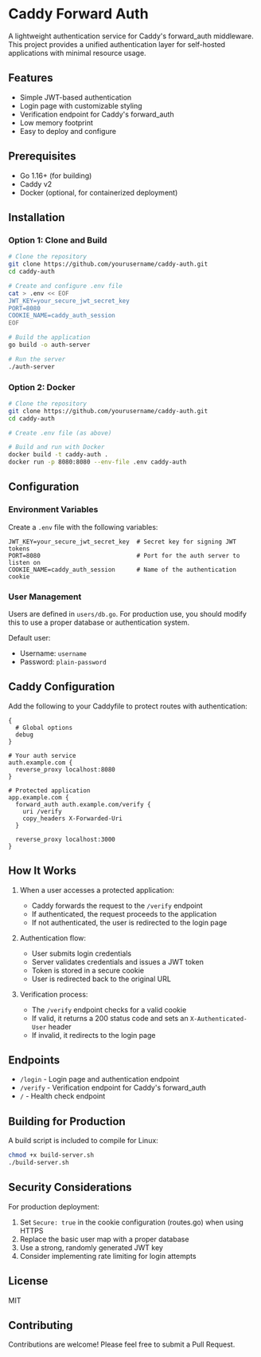# Caddy Forward Auth

A lightweight authentication service for Caddy's forward_auth middleware. This project provides a unified authentication layer for self-hosted applications with minimal resource usage.

## Features

- Simple JWT-based authentication
- Login page with customizable styling
- Verification endpoint for Caddy's forward_auth
- Low memory footprint
- Easy to deploy and configure

## Prerequisites

- Go 1.16+ (for building)
- Caddy v2
- Docker (optional, for containerized deployment)

## Installation

### Option 1: Clone and Build

```bash
# Clone the repository
git clone https://github.com/yourusername/caddy-auth.git
cd caddy-auth

# Create and configure .env file
cat > .env << EOF
JWT_KEY=your_secure_jwt_secret_key
PORT=8080
COOKIE_NAME=caddy_auth_session
EOF

# Build the application
go build -o auth-server

# Run the server
./auth-server
```

### Option 2: Docker

```bash
# Clone the repository
git clone https://github.com/yourusername/caddy-auth.git
cd caddy-auth

# Create .env file (as above)

# Build and run with Docker
docker build -t caddy-auth .
docker run -p 8080:8080 --env-file .env caddy-auth
```

## Configuration

### Environment Variables

Create a `.env` file with the following variables:

```
JWT_KEY=your_secure_jwt_secret_key  # Secret key for signing JWT tokens
PORT=8080                           # Port for the auth server to listen on
COOKIE_NAME=caddy_auth_session      # Name of the authentication cookie
```

### User Management

Users are defined in `users/db.go`. For production use, you should modify this to use a proper database or authentication system.

Default user:
- Username: `username`
- Password: `plain-password`

## Caddy Configuration

Add the following to your Caddyfile to protect routes with authentication:

```
{
  # Global options
  debug
}

# Your auth service
auth.example.com {
  reverse_proxy localhost:8080
}

# Protected application
app.example.com {
  forward_auth auth.example.com/verify {
    uri /verify
    copy_headers X-Forwarded-Uri
  }
  
  reverse_proxy localhost:3000
}
```

## How It Works

1. When a user accesses a protected application:
   - Caddy forwards the request to the `/verify` endpoint
   - If authenticated, the request proceeds to the application
   - If not authenticated, the user is redirected to the login page

2. Authentication flow:
   - User submits login credentials
   - Server validates credentials and issues a JWT token
   - Token is stored in a secure cookie
   - User is redirected back to the original URL

3. Verification process:
   - The `/verify` endpoint checks for a valid cookie
   - If valid, it returns a 200 status code and sets an `X-Authenticated-User` header
   - If invalid, it redirects to the login page

## Endpoints

- `/login` - Login page and authentication endpoint
- `/verify` - Verification endpoint for Caddy's forward_auth
- `/` - Health check endpoint

## Building for Production

A build script is included to compile for Linux:

```bash
chmod +x build-server.sh
./build-server.sh
```

## Security Considerations

For production deployment:

1. Set `Secure: true` in the cookie configuration (routes.go) when using HTTPS
2. Replace the basic user map with a proper database
3. Use a strong, randomly generated JWT key
4. Consider implementing rate limiting for login attempts

## License

MIT

## Contributing

Contributions are welcome! Please feel free to submit a Pull Request.
